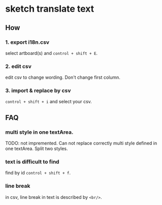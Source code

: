 # sketch translate text


## How

### 1. export i18n.csv

select artboard(s) and `control + shift + E`.

### 2. edit csv

edit csv to change wording. Don't change first column.

### 3. import & replace by csv

`control + shift + i` and select your csv.

## FAQ

### multi style in one textArea.

TODO: not impremented.
Can not replace correctly multi style defined in one textArea. Split two styles.

### text is difficult to find

find by id `control + shift + f`.

### line break

in csv, line break in text is described by `<br/>`.

